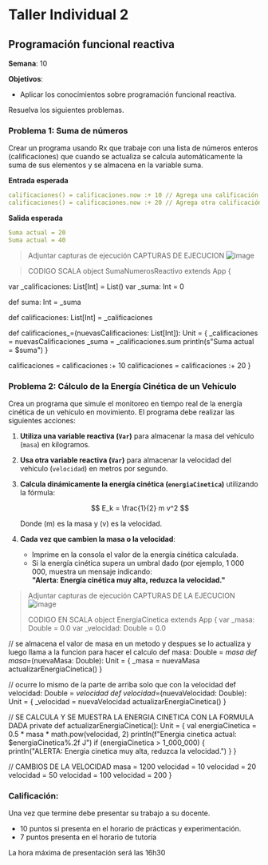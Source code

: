 # Taller Individual  2
## Programación funcional reactiva

**Semana**: 10

**Objetivos**:

- Aplicar los conocimientos sobre programación funcional reactiva.

Resuelva los siguientes problemas.

### Problema 1: Suma de números

Crear un programa usando Rx que trabaje con una lista de números enteros (calificaciones) que cuando se actualiza se calcula automáticamente la suma de sus elementos y se almacena en la variable suma.

**Entrada esperada**
```yaml
calificaciones() = calificaciones.now :+ 10 // Agrega una calificación
calificaciones() = calificaciones.now :+ 20 // Agrega otra calificación
```

**Salida esperada**
```yaml
Suma actual = 20
Suma actual = 40
```

> Adjuntar capturas de ejecución
> CAPTURAS DE EJECUCION
> ![image](https://github.com/user-attachments/assets/00761762-cc87-4b92-8d26-177a5acbc869)

> CODIGO SCALA
> object SumaNumerosReactivo extends App {

  var _calificaciones: List[Int] = List()
  var _suma: Int = 0

  def suma: Int = _suma

  def calificaciones: List[Int] = _calificaciones

  def calificaciones_=(nuevasCalificaciones: List[Int]): Unit = {
    _calificaciones = nuevasCalificaciones
    _suma = _calificaciones.sum
    println(s"Suma actual = $suma")
  }

  calificaciones = calificaciones :+ 10
  calificaciones = calificaciones :+ 20
}



### Problema 2: Cálculo de la Energía Cinética de un Vehículo

Crea un programa que simule el monitoreo en tiempo real de la energía cinética de un vehículo en movimiento. El programa debe realizar las siguientes acciones:

1. **Utiliza una variable reactiva (`Var`)** para almacenar la masa del vehículo (`masa`) en kilogramos.
2. **Usa otra variable reactiva (`Var`)** para almacenar la velocidad del vehículo (`velocidad`) en metros por segundo.
3. **Calcula dinámicamente la energía cinética (`energiaCinetica`)** utilizando la fórmula:

   $$
   E_k = \frac{1}{2} m v^2
   $$

   Donde \(m\) es la masa y \(v\) es la velocidad.

4. **Cada vez que cambien la masa o la velocidad**:
   - Imprime en la consola el valor de la energía cinética calculada.
   - Si la energía cinética supera un umbral dado (por ejemplo, 1 000 000, muestra un mensaje indicando:  
     **"Alerta: Energía cinética muy alta, reduzca la velocidad."**



> Adjuntar capturas de ejecución
> CAPTURAS DE LA EJECUCION
> ![image](https://github.com/user-attachments/assets/7cb3e769-56db-416d-8522-72ff8903ad53)
>
> CODIGO EN SCALA
> object EnergiaCinetica extends App {
  var _masa: Double = 0.0
  var _velocidad: Double = 0.0

  // se almacena el valor de masa en un metodo y despues se lo actualiza y luego llama a la funcion para hacer el calculo
  def masa: Double = _masa
  def masa_=(nuevaMasa: Double): Unit = {
    _masa = nuevaMasa
    actualizarEnergiaCinetica()
  }
  
  // ocurre lo mismo de la parte de arriba solo que con la velocidad 
  def velocidad: Double = _velocidad
  def velocidad_=(nuevaVelocidad: Double): Unit = {
    _velocidad = nuevaVelocidad
    actualizarEnergiaCinetica()
  }

  // SE CALCULA Y SE MUESTRA LA ENERGIA CINETICA CON LA FORMULA DADA
  private def actualizarEnergiaCinetica(): Unit = {
    val energiaCinetica = 0.5 * masa * math.pow(velocidad, 2)
    println(f"Energia cinetica actual: $energiaCinetica%.2f J")
    if (energiaCinetica > 1_000_000) {
      println("ALERTA: Energia cinetica muy alta, reduzca la velocidad.")
    }
  }

  // CAMBIOS DE LA VELOCIDAD
  masa = 1200
  velocidad = 10
  velocidad = 20
  velocidad = 50
  velocidad = 100
  velocidad = 200
}


### Calificación:

Una vez que termine debe presentar su trabajo a su docente.

- 10 puntos si presenta en el horario de prácticas y experimentación.
- 7 puntos presenta en el horario de tutoría

La hora máxima de presentación será las 16h30
